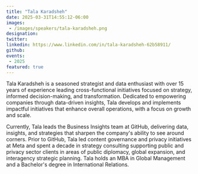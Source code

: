 ```yaml
---
title: "Tala Karadsheh"
date: 2025-03-31T14:55:12-06:00
images: 
 - /images/speakers/tala-karadsheh.png
designation: 
twitter: 
linkedin: https://www.linkedin.com/in/tala-karadsheh-62b58911/
github: 
events:
 - 2025
featured: true
---
```


Tala Karadsheh is a seasoned strategist and data enthusiast with over 15 years of experience leading cross-functional initiatives focused on strategy, informed decision-making, and transformation. Dedicated to empowering companies through data-driven insights, Tala develops and implements impactful initiatives that enhance overall operations, with a focus on growth and scale.

Currently, Tala leads the Business Insights team at GitHub, delivering data, insights, and strategies that sharpen the company's ability to see around corners. Prior to GitHub, Tala led content governance and privacy initiatives at Meta and spent a decade in strategy consulting supporting public and privacy sector clients in areas of public diplomacy, global expansion, and interagency strategic planning. Tala holds an MBA in Global Management and a Bachelor's degree in International Relations.


